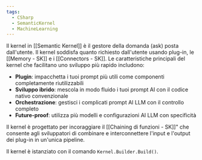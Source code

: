 ```yaml
---
tags:
  - CSharp
  - SemanticKernel
  - MachineLearning
---
```



Il kernel in [[Semantic Kernel]] è il gestore della domanda (ask) posta dall'utente.
Il kernel soddisfa quanto richiesto dall'utente usando plug-in, le [[Memory - SK]] e i [[Connectors - SK]].
Le caratteristiche principali del kernel che facilitano uno sviluppo più rapido includono:
* **Plugin**: impacchetta i tuoi prompt più utili come componenti completamente riutilizzabili
* **Sviluppo ibrido**: mescola in modo fluido i tuoi prompt AI con il codice nativo convenzionale
* **Orchestrazione**: gestisci i complicati prompt AI LLM con il controllo completo
* **Future-proof**: utilizza più modelli e configurazioni AI LLM con specificità

Il kernel è progettato per incoraggiare il [[Chaining di funzioni - SK]]" che consente agli sviluppatori di combinare e interconnettere l'input e l'output dei plug-in in un'unica pipeline.

Il kernel è istanziato con il comando `Kernel.Builder.Build()`.